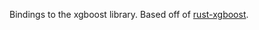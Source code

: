 Bindings to the xgboost library.
Based off of [rust-xgboost](https://github.com/davechallis/rust-xgboost).
